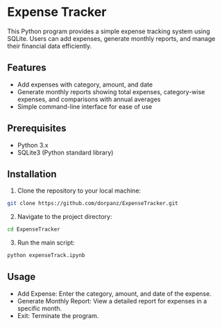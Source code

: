 # Expense Tracker

This Python program provides a simple expense tracking system using SQLite. Users can add expenses, generate monthly reports, and manage their financial data efficiently.

## Features

- Add expenses with category, amount, and date
- Generate monthly reports showing total expenses, category-wise expenses, and comparisons with annual averages
- Simple command-line interface for ease of use

## Prerequisites

- Python 3.x
- SQLite3 (Python standard library)

## Installation

1. Clone the repository to your local machine:

```bash
git clone https://github.com/dorpanz/ExpenseTracker.git
```
2. Navigate to the project directory:
```bash
cd ExpenseTracker
```
3. Run the main script:
```bash
python expenseTrack.ipynb
```

## Usage
- Add Expense: Enter the category, amount, and date of the expense.
- Generate Monthly Report: View a detailed report for expenses in a specific month.
- Exit: Terminate the program.
